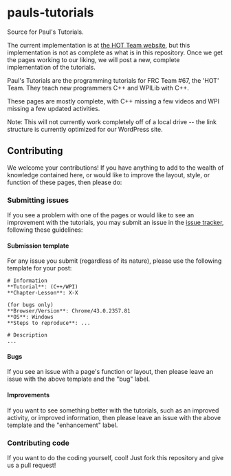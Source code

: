 # pauls-tutorials
Source for Paul's Tutorials.

The current implementation is at [the HOT Team website](http://www.hotteam67.org/programming/pauls-tutorials), but this implementation is not as complete as what is in this repository. Once we get the pages working to our liking, we will post a new, complete implementation of the tutorials.

Paul's Tutorials are the programming tutorials for FRC Team #67, the 'HOT' Team. They teach new programmers C++ and WPILib with C++.

These pages are mostly complete, with C++ missing a few videos and WPI missing a few updated activities.

Note: This will not currently work completely off of a local drive -- the link structure is currently optimized for our WordPress site.

## Contributing
We welcome your contributions! If you have anything to add to the wealth of knowledge contained here, or would like to improve the layout, style, or function of these pages, then please do:

### Submitting issues
If you see a problem with one of the pages or would like to see an improvement with the tutorials, you may submit an issue in the [issue tracker](https://github.com/hal7df/pauls-tutorials/issues), following these guidelines:

#### Submission template
For any issue you submit (regardless of its nature), please use the following template for your post:

```
# Information
**Tutorial**: (C++/WPI)
**Chapter-Lesson**: X-X

(for bugs only)
**Browser/Version**: Chrome/43.0.2357.81
**OS**: Windows
**Steps to reproduce**: ...

# Description
...
```

#### Bugs
If you see an issue with a page's function or layout, then please leave an issue with the above template and the "bug" label.

#### Improvements
If you want to see something better with the tutorials, such as an improved activity, or improved information, then please leave an issue with the above template and the "enhancement" label.

### Contributing code
If you want to do the coding yourself, cool! Just fork this repository and give us a pull request!